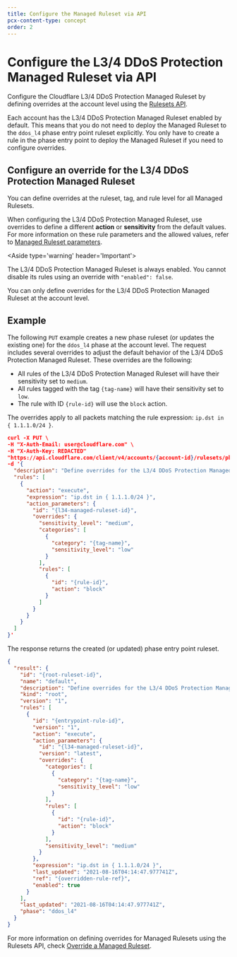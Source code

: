 ```yaml
---
title: Configure the Managed Ruleset via API
pcx-content-type: concept
order: 2
---
```


# Configure the L3/4 DDoS Protection Managed Ruleset via API

Configure the Cloudflare L3/4 DDoS Protection Managed Ruleset by defining overrides at the account level using the [Rulesets API](https://developers.cloudflare.com/ruleset-engine/rulesets-api).

Each account has the L3/4 DDoS Protection Managed Ruleset enabled by default. This means that you do not need to deploy the Managed Ruleset to the `ddos_l4` phase entry point ruleset explicitly. You only have to create a rule in the phase entry point to deploy the Managed Ruleset if you need to configure overrides.

## Configure an override for the L3/4 DDoS Protection Managed Ruleset

You can define overrides at the ruleset, tag, and rule level for all Managed Rulesets.

When configuring the L3/4 DDoS Protection Managed Ruleset, use overrides to define a different **action** or **sensitivity** from the default values. For more information on these rule parameters and the allowed values, refer to [Managed Ruleset parameters](/managed-rulesets/l34-ddos/override-parameters).

<Aside type='warning' header='Important'>

The L3/4 DDoS Protection Managed Ruleset is always enabled. You cannot disable its rules using an override with `"enabled": false`.

You can only define overrides for the L3/4 DDoS Protection Managed Ruleset at the account level.

</Aside>

## Example

The following `PUT` example creates a new phase ruleset (or updates the existing one) for the `ddos_l4` phase at the account level. The request includes several overrides to adjust the default behavior of the L3/4 DDoS Protection Managed Ruleset. These overrides are the following:

* All rules of the L3/4 DDoS Protection Managed Ruleset will have their sensitivity set to `medium`.
* All rules tagged with the tag `{tag-name}` will have their sensitivity set to `low`.
* The rule with ID `{rule-id}` will use the `block` action.

The overrides apply to all packets matching the rule expression: `ip.dst in { 1.1.1.0/24 }`.

```json
curl -X PUT \
-H "X-Auth-Email: user@cloudflare.com" \
-H "X-Auth-Key: REDACTED"
"https://api.cloudflare.com/client/v4/accounts/{account-id}/rulesets/phases/ddos_l4/entrypoint" \
-d '{
  "description": "Define overrides for the L3/4 DDoS Protection Managed Ruleset",
  "rules": [
    {
      "action": "execute",
      "expression": "ip.dst in { 1.1.1.0/24 }",
      "action_parameters": {
        "id": "{l34-managed-ruleset-id}",
        "overrides": {
          "sensitivity_level": "medium",
          "categories": [
            {
              "category": "{tag-name}",
              "sensitivity_level": "low"
            }
          ],
          "rules": [
            {
              "id": "{rule-id}",
              "action": "block"
            }
          ]
        }
      }
    }
  ]
}'
```

The response returns the created (or updated) phase entry point ruleset.

```json
{
  "result": {
    "id": "{root-ruleset-id}",
    "name": "default",
    "description": "Define overrides for the L3/4 DDoS Protection Managed Ruleset",
    "kind": "root",
    "version": "1",
    "rules": [
      {
        "id": "{entrypoint-rule-id}",
        "version": "1",
        "action": "execute",
        "action_parameters": {
          "id": "{l34-managed-ruleset-id}",
          "version": "latest",
          "overrides": {
            "categories": [
              {
                "category": "{tag-name}",
                "sensitivity_level": "low"
              }
            ],
            "rules": [
              {
                "id": "{rule-id}",
                "action": "block"
              }
            ],
            "sensitivity_level": "medium"
          }
        },
        "expression": "ip.dst in { 1.1.1.0/24 }",
        "last_updated": "2021-08-16T04:14:47.977741Z",
        "ref": "{overridden-rule-ref}",
        "enabled": true
      }
    ],
    "last_updated": "2021-08-16T04:14:47.977741Z",
    "phase": "ddos_l4"
  }
}
```

For more information on defining overrides for Managed Rulesets using the Rulesets API, check [Override a Managed Ruleset](https://developers.cloudflare.com/ruleset-engine/managed-rulesets/override-managed-ruleset).
